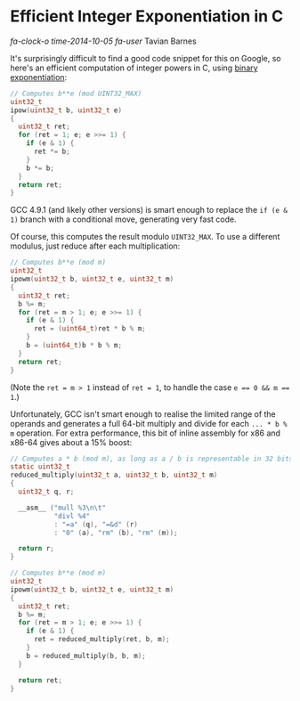 # Efficient Integer Exponentiation in C

<div class="infobar">

*fa-clock-o* *time-2014-10-05*
*fa-user* Tavian Barnes

</div>


It's surprisingly difficult to find a good code snippet for this on Google, so here's an efficient computation of integer powers in C, using [binary exponentiation]:

[binary exponentiation]: https://en.wikipedia.org/wiki/Exponentiation_by_squaring

```c
// Computes b**e (mod UINT32_MAX)
uint32_t
ipow(uint32_t b, uint32_t e)
{
  uint32_t ret;
  for (ret = 1; e; e >>= 1) {
    if (e & 1) {
      ret *= b;
    }
    b *= b;
  }
  return ret;
}
```

GCC 4.9.1 (and likely other versions) is smart enough to replace the `if (e & 1)` branch with a conditional move, generating very fast code.

Of course, this computes the result modulo `UINT32_MAX`.
To use a different modulus, just reduce after each multiplication:

```c
// Computes b**e (mod m)
uint32_t
ipowm(uint32_t b, uint32_t e, uint32_t m)
{
  uint32_t ret;
  b %= m;
  for (ret = m > 1; e; e >>= 1) {
    if (e & 1) {
      ret = (uint64_t)ret * b % m;
    }
    b = (uint64_t)b * b % m;
  }
  return ret;
}
```

(Note the `ret = m > 1` instead of `ret = 1`, to handle the case `e == 0 && m == 1`.)

Unfortunately, GCC isn't smart enough to realise the limited range of the operands and generates a full 64-bit multiply and divide for each `... * b % m` operation.
For extra performance, this bit of inline assembly for x86 and x86-64 gives about a 15% boost:

```c
// Computes a * b (mod m), as long as a / b is representable in 32 bits
static uint32_t
reduced_multiply(uint32_t a, uint32_t b, uint32_t m)
{
  uint32_t q, r;

  __asm__ ("mull %3\n\t"
           "divl %4"
           : "=a" (q), "=&d" (r)
           : "0" (a), "rm" (b), "rm" (m));

  return r;
}

// Computes b**e (mod m)
uint32_t
ipowm(uint32_t b, uint32_t e, uint32_t m)
{
  uint32_t ret;
  b %= m;
  for (ret = m > 1; e; e >>= 1) {
    if (e & 1) {
      ret = reduced_multiply(ret, b, m);
    }
    b = reduced_multiply(b, b, m);
  }

  return ret;
}
```
